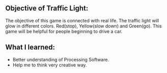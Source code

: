 ﻿## Objective of Traffic Light:
         
The objective of this game is connected with real life. The traffic light will glow in different colors. Red(stop), Yellow(slow down) and Green(go).
This game will be helpful for people beginning to drive a car. 

## What I learned:

 - Better understanding of Processing Software.
 - Help me  to think very creative way.

